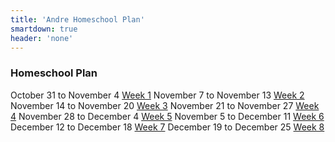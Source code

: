 ```yaml
---
title: 'Andre Homeschool Plan'
smartdown: true
header: 'none'
---
```


### Homeschool Plan
October 31 to November 4 [Week 1](/pages/week1)
November 7 to November 13 [Week 2](/pages/week2)
November 14 to November 20 [Week 3](/pages/week3)
November 21 to November 27 [Week 4](/pages/week4)
November 28 to December 4 [Week 5](/pages/week5)
November 5 to December 11 [Week 6](/pages/week6)
December 12 to December 18 [Week 7](/pages/week7)
December 19 to December 25 [Week 8](/pages/week8)
